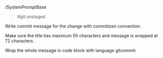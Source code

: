 /SystemPromptBase

> #git:unstaged

Write commit message for the change with commitizen convention.

Make sure the title has maximum 50 characters and message is wrapped at 72 characters.

Wrap the whole message in code block with language gitcommit.
